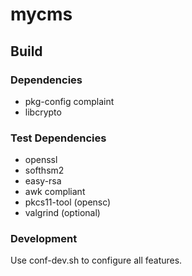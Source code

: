 # mycms

## Build

### Dependencies

* pkg-config complaint
* libcrypto

### Test Dependencies

* openssl
* softhsm2
* easy-rsa
* awk compliant
* pkcs11-tool (opensc)
* valgrind (optional)

### Development

Use conf-dev.sh to configure all features.
